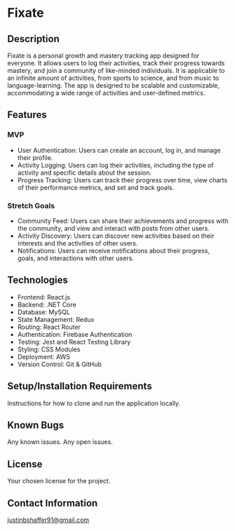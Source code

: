 # Fixate

## Description

Fixate is a personal growth and mastery tracking app designed for everyone. It allows users to log their activities, track their progress towards mastery, and join a community of like-minded individuals. It is applicable to an infinite amount of activities, from sports to science, and from music to language-learning. The app is designed to be scalable and customizable, accommodating a wide range of activities and user-defined metrics.

## Features

### MVP

- User Authentication: Users can create an account, log in, and manage their profile.
- Activity Logging: Users can log their activities, including the type of activity and specific details about the session.
- Progress Tracking: Users can track their progress over time, view charts of their performance metrics, and set and track goals.

### Stretch Goals

- Community Feed: Users can share their achievements and progress with the community, and view and interact with posts from other users.
- Activity Discovery: Users can discover new activities based on their interests and the activities of other users.
- Notifications: Users can receive notifications about their progress, goals, and interactions with other users.

## Technologies

- Frontend: React.js
- Backend: .NET Core
- Database: MySQL
- State Management: Redux
- Routing: React Router
- Authentication: Firebase Authentication
- Testing: Jest and React Testing Library
- Styling: CSS Modules
- Deployment: AWS
- Version Control: Git & GitHub

## Setup/Installation Requirements

Instructions for how to clone and run the application locally.

## Known Bugs

Any known issues.
Any open issues.

## License

Your chosen license for the project.

## Contact Information

justinbshaffer91@gmail.com
